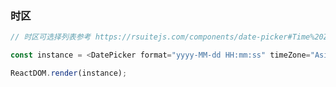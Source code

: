 ### 时区

<!--start-code-->

```js
// 时区可选择列表参考 https://rsuitejs.com/components/date-picker#Time%20Zone%20List

const instance = <DatePicker format="yyyy-MM-dd HH:mm:ss" timeZone="Asia/Tokyo" />;

ReactDOM.render(instance);
```

<!--end-code-->
